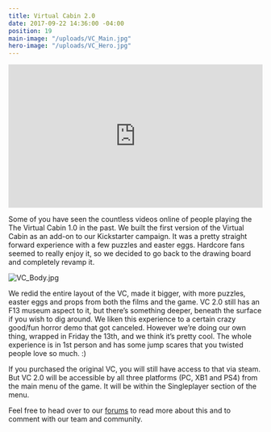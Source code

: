 ```yaml
---
title: Virtual Cabin 2.0
date: 2017-09-22 14:36:00 -04:00
position: 19
main-image: "/uploads/VC_Main.jpg"
hero-image: "/uploads/VC_Hero.jpg"
---
```


<style>.embed-container { position: relative; padding-bottom: 56.25%; height: 0; overflow: hidden; max-width: 100%; } .embed-container iframe, .embed-container object, .embed-container embed { position: absolute; top: 0; left: 0; width: 100%; height: 100%; }</style><div class='embed-container'><iframe src='https://www.youtube.com/embed/DEjGXCi3hM4' frameborder='0' allowfullscreen></iframe></div>

Some of you have seen the countless videos online of people playing the The Virtual Cabin 1.0 in the past. We built the first version of the Virtual Cabin as an add-on to our Kickstarter campaign. It was a pretty straight forward experience with a few puzzles and easter eggs. Hardcore fans seemed to really enjoy it, so we decided to go back to the drawing board and completely revamp it.

![VC_Body.jpg](/uploads/VC_Body.jpg)

We redid the entire layout of the VC, made it bigger, with more puzzles, easter eggs and props from both the films and the game. VC 2.0 still has an F13 museum aspect to it, but there’s something deeper, beneath the surface if you wish to dig around. We liken this experience to a certain crazy good/fun horror demo that got canceled. However we’re doing our own thing, wrapped in Friday the 13th, and we think it’s pretty cool. The whole experience is in 1st person and has some jump scares that you twisted people love so much. :)

If you purchased the original VC, you will still have access to that via steam. But VC 2.0 will be accessible by all three platforms (PC, XB1 and PS4) from the main menu of the game. It will be within the Singleplayer section of the menu.

Feel free to head over to our [forums](http://forum.f13game.com/index.php?/topic/11180-singleplayer-breakdown/) to read more about this and to comment with our team and community. 